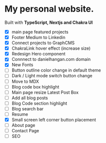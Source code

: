 # My personal website.

Built with **TypeScript, Nextjs and Chakra UI**

- [x] main page featured projects
- [x] Footer Medium to Linkedin
- [x] Connect projects to GraphCMS
- [x] ChakraLink hover effect (increase size)
- [x] Redesign Hero component
- [x] Connnect to danielhangan.com domain
- [x] New Fonts
- [ ] Button outline color change in default theme
- [ ] Dark / Light mode switch button change
- [ ] Move to MDX
- [ ] Blog code box highlight
- [ ] Main page resize Latest Post Box
- [ ] Add all blog posts
- [ ] Blog Code section highlight
- [ ] Blog search bar
- [ ] Resume
- [x] Small screen left corner button placement
- [ ] About page
- [ ] Contact Page
- [ ] SEO